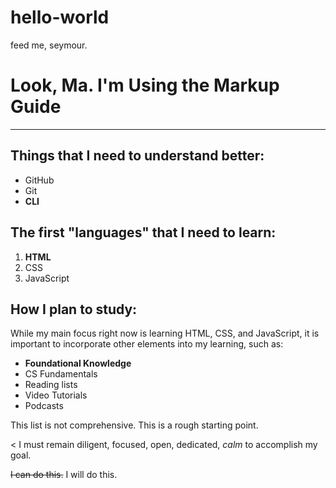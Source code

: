 # hello-world
feed me, seymour.

# Look, Ma. I'm Using the Markup Guide

-----------------------

## Things that I need to **understand** better:

  - GitHub
  - Git
  - **CLI**

## The first "languages" that I need to learn:

  1. **HTML**
  2. CSS
  3. JavaScript

## How I plan to study:

While my main focus right now is learning HTML, CSS, and JavaScript, it is important to incorporate other elements into my learning, such as:

  - **Foundational Knowledge**
  - CS Fundamentals
  - Reading lists
  - Video Tutorials
  - Podcasts

This list is not comprehensive. This is a rough starting point.

< I must remain diligent, focused, open, dedicated, *calm* to accomplish my goal.

~~I can do this.~~ I will do this.
